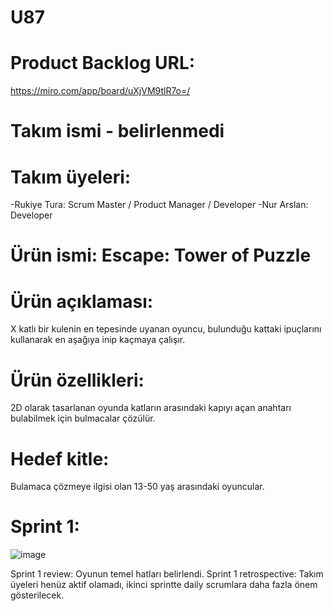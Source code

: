 # U87
# Product Backlog URL: 
https://miro.com/app/board/uXjVM9tlR7o=/
# Takım ismi - belirlenmedi
# Takım üyeleri:
-Rukiye Tura: Scrum Master / Product Manager / Developer
-Nur Arslan: Developer
# Ürün ismi: Escape: Tower of Puzzle
# Ürün açıklaması:
X katlı bir kulenin en tepesinde uyanan oyuncu, bulunduğu kattaki ipuçlarını kullanarak en aşağıya inip kaçmaya çalışır. 
# Ürün özellikleri: 
2D olarak tasarlanan oyunda katların arasındaki kapıyı açan anahtarı bulabilmek için bulmacalar çözülür.
# Hedef kitle:
Bulamaca çözmeye ilgisi olan 13-50 yaş arasındaki oyuncular.

# Sprint 1:
![image](https://github.com/U87GoogleAcd/U87/assets/136267242/06e6650c-4bb3-4a78-a7c0-bd141df82e70)

Sprint 1 review: Oyunun temel hatları belirlendi.
Sprint 1 retrospective: Takım üyeleri henüz aktif olamadı, ikinci sprintte daily scrumlara daha fazla önem gösterilecek.
